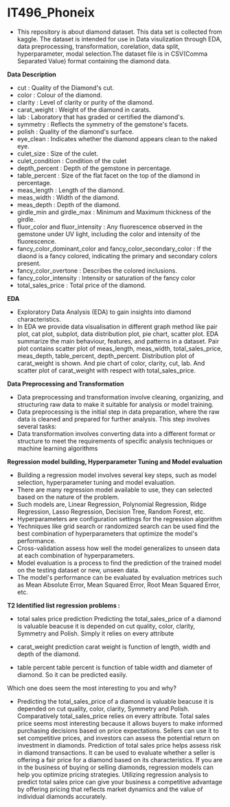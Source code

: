 # IT496_Phoneix
- This repository is about diamond dataset. This data set is collected from kaggle. The dataset is intended for use in Data visulization through EDA, data preprocessing, transformation, corelation, data split, hyperparameter, modal selection.The dataset file is in CSV(Comma Separated Value) format containing the diamond data.

**Data Description**
- cut : Quality of the Diamond's cut.
- color : Colour of the diamond.
- clarity : Level of clarity or purity of the diamond.
- carat_weight : Weight of the diamond in carats.
- lab : Laboratory that has graded or certified the diamond's.
- symmetry : Reflects the symmetry of the gemstone's facets.
- polish : Quality of the diamond's surface.
- eye_clean : Indicates whether the diamond appears clean to the naked eye.
- culet_size : Size of the culet.
- culet_condition : Condition of the culet
- depth_percent : Depth of the gemstone in percentage.
- table_percent : Size of the flat facet on the top of the diamond in percentage.
- meas_length : Length of the diamond.
- meas_width : Width of the diamond.
- meas_depth : Depth of the diamond.
- girdle_min and girdle_max : Minimum and Maximum thickness of the girdle.
- fluor_color and fluor_intensity : Any fluorescence observed in the gemstone under UV light, including the color and intensity of the fluorescence.
- fancy_color_dominant_color and fancy_color_secondary_color : If the diaond is a fancy colored, indicating the primary and secondary colors present.
- fancy_color_overtone : Describes the colored inclusions.
- fancy_color_intensity : Intensity or saturation of the fancy color
- total_sales_price : Total price of the diamond.

**EDA**
- Exploratory Data Analysis (EDA) to gain insights into diamond characteristics.
- In EDA we provide data visualisation in different graph method like pair plot, cat plot, subplot, data distribution plot, pie chart, scatter plot. EDA summarize the main behaviour, features, and patterns in a dataset. Pair plot contains scatter plot of meas_length, meas_width, total_sales_price, meas_depth, table_percent, depth_percent. Distribution plot of carat_weight is shown. And pie chart of color, clarity, cut, lab. And scatter plot of carat_weight with respect with total_sales_price. 

**Data Preprocessing and Transformation**
- Data preprocessing and transformation involve cleaning, organizing, and structuring raw data to make it suitable for analysis or model training.
- Data preprocessing is the initial step in data preparation, where the raw data is cleaned and prepared for further analysis. This step involves several tasks:
- Data transformation involves converting data into a different format or structure to meet the requirements of specific analysis techniques or machine learning algorithms

 **Regression model building, Hyperparameter Tuning and Model evaluation**
- Building a regression model involves several key steps, such as model selection, hyperparameter tuning and model evaluation.
- There are many regression model available to use, they can selected based on the nature of the problem.
- Such models are, Linear Regression, Polynomial Regression, Ridge Regression, Lasso Regression, Decision Tree, Random Forest, etc.
- Hyperparameters are configuration settings for the regression algorithm
- Yechniques like grid search or randomized search can be used find the best combination of hyperparameters that optimize the model's performance.
- Cross-validation assess how well the model generalizes to unseen data at each combination of hyperparameters.
- Model evaluation is a process to find the prediction of the trained model on the testing dataset or new, unseen data.
- The model's performance can be evaluated by evaluation metrices such as Mean Absolute Error, Mean Squared Error, Root Mean Squared Error, etc.

**T2 Identified list regression problems :**
- total sales price prediction 
Predicting the total_sales_price of a diamond is valuable beacuse it is depended on cut quality, color, clarity, Symmetry and Polish. Simply it relies on every attribute

- carat_weight prediction
carat weight is function of length, width and depth of the diamond.

- table percent 
table percent is function of table width and diameter of diamond. So it can be predicted easily.




Which one does seem the most interesting to you and why?
- Predicting the total_sales_price of a diamond is valuable beacuse it is depended on cut quality, color, clarity, Symmetry and Polish. Comparatively total_sales_price relies on every attribute. Total sales price seems most interesting because it allows buyers to make informed purchasing decisions based on price expectations. Sellers can use it to set competitive prices, and investors can assess the potential return on investment in diamonds. Prediction of total sales price helps assess risk in diamond transactions. It can be used to evaluate whether a seller is offering a fair price for a diamond based on its characteristics. If you are in the business of buying or selling diamonds, regression models can help you optimize pricing strategies. Utilizing regression analysis to predict total sales price can give your business a competitive advantage by offering pricing that reflects market dynamics and the value of individual diamonds accurately.
